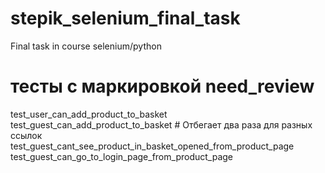 # stepik_selenium_final_task
Final task in course selenium/python

# тесты с маркировкой need_review

test_user_can_add_product_to_basket
test_guest_can_add_product_to_basket       # Отбегает два раза для разных ссылок
test_guest_cant_see_product_in_basket_opened_from_product_page
test_guest_can_go_to_login_page_from_product_page

